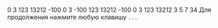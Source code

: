 0 3 123 13212 -100
0 3 -100 123 13212
-100 0 3 123 13212
3 5 7 34
Для продолжения нажмите любую клавишу . . .

